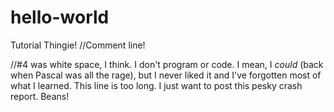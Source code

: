 # hello-world
Tutorial Thingie!
//Comment line!

//#4 was white space, I think.
I don't program or code. I mean, I *could* (back when Pascal was all the rage), but I never liked it and I've forgotten most of what I learned. This line is too long. I just want to post this pesky crash report. Beans!
